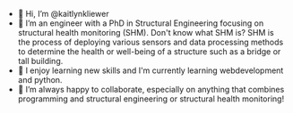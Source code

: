- 👋 Hi, I’m @kaitlynkliewer
- 👀 I’m an engineer with a PhD in Structural Engineering focusing on structural health monitoring (SHM). Don't know what SHM is? SHM is the process of deploying various sensors and data processing methods to determine the health or well-being of a structure such as a bridge or tall building. 
- 🌱 I enjoy learning new skills and I'm currently learning webdevelopment and python.
- 💞️ I’m always happy to collaborate, especially on anything that combines programming and structural engineering or structural health monitoring! 


<!---
kaitlynkliewer/kaitlynkliewer is a ✨ special ✨ repository because its `README.md` (this file) appears on your GitHub profile.
You can click the Preview link to take a look at your changes.
--->
